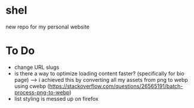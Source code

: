 # shel
new repo for my personal website

# To Do
- change URL slugs
- is there a way to optimize loading content faster? (specifically for bio page) --> i achieved this by converting all my assets from png to webp using cwebp
(https://stackoverflow.com/questions/26565191/batch-process-png-to-webp)
- list styling is messed up on firefox